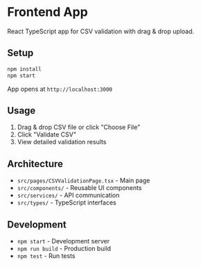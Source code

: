# Frontend App

React TypeScript app for CSV validation with drag & drop upload.

## Setup

```bash
npm install
npm start
```

App opens at `http://localhost:3000`

## Usage

1. Drag & drop CSV file or click "Choose File"
2. Click "Validate CSV" 
3. View detailed validation results

## Architecture

- `src/pages/CSVValidationPage.tsx` - Main page
- `src/components/` - Reusable UI components
- `src/services/` - API communication
- `src/types/` - TypeScript interfaces

## Development

- `npm start` - Development server
- `npm run build` - Production build
- `npm test` - Run tests
